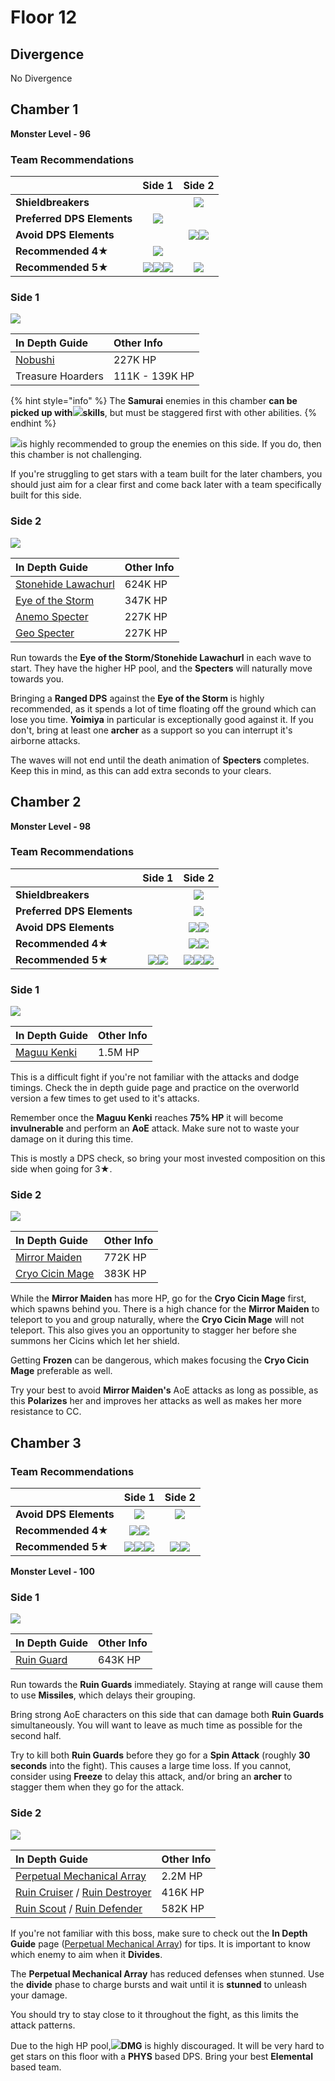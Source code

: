 # Floor 12

## Divergence

No Divergence

## Chamber 1

**Monster Level - 96**

### Team Recommendations

|  | Side 1 | Side 2 |
| :--- | :---: | :---: |
| **Shieldbreakers** |  | ![](../../.gitbook/assets/geo_small.png) |
| **Preferred DPS Elements** | ![](../../.gitbook/assets/physical_small.png) |  |
| **Avoid DPS Elements** |  | ![](../../.gitbook/assets/anemo_small.png)![](../../.gitbook/assets/geo_small.png) |
| **Recommended 4**★ | ![](../../.gitbook/assets/ui_avataricon_sucrose.png) |  |
| **Recommended 5**★ | ![](../../.gitbook/assets/ui_avataricon_lumine_anemo.png)![](../../.gitbook/assets/ui_avataricon_kazuha.png)![](../../.gitbook/assets/ui_avataricon_venti.png) | ![](../../.gitbook/assets/ui_avataricon_yoimiya.png) |

### Side 1

![](../../.gitbook/assets/12-1-1v21.png)

| **In Depth Guide** | Other Info |
| :--- | :--- |
| [Nobushi](../../monsters/untitled/nobushi.md) | 227K HP |
| Treasure Hoarders | 111K - 139K HP |

{% hint style="info" %}
The **Samurai** enemies in this chamber **can be picked up with**![](../../.gitbook/assets/anemo_small.png)**skills**, but must be staggered first with other abilities.
{% endhint %}

![](../../.gitbook/assets/anemo_small.png)is highly recommended to group the enemies on this side. If you do, then this chamber is not challenging.

If you're struggling to get stars with a team built for the later chambers, you should just aim for a clear first and come back later with a team specifically built for this side.

### Side 2

![](../../.gitbook/assets/12-1-2v21.png)

| **In Depth Guide** | Other Info |
| :--- | :--- |
| [Stonehide Lawachurl](../../monsters/hilichurls/stonehide-lawachurl.md) | 624K HP |
| [Eye of the Storm](../../monsters/animals/eye-of-the-storm.md) | 347K HP |
| [Anemo Specter](../../monsters/specters/anemo-specter.md) | 227K HP |
| [Geo Specter](../../monsters/specters/geo-specter.md) | 227K HP |

Run towards the **Eye of the Storm/Stonehide Lawachurl** in each wave to start. They have the higher HP pool, and the **Specters** will naturally move towards you.

Bringing a **Ranged DPS** against the **Eye of the Storm** is highly recommended, as it spends a lot of time floating off the ground which can lose you time. **Yoimiya** in particular is exceptionally good against it. If you don't, bring at least one **archer** as a support so you can interrupt it's airborne attacks.

The waves will not end until the death animation of **Specters** completes. Keep this in mind, as this can add extra seconds to your clears.

## Chamber 2

**Monster Level - 98**

### Team Recommendations

|  | Side 1 | Side 2 |
| :--- | :---: | :---: |
| **Shieldbreakers** |  | ![](../../.gitbook/assets/pyro_small.png) |
| **Preferred DPS Elements** |  | ![](../../.gitbook/assets/physical_small.png) |
| **Avoid DPS Elements** |  | ![](../../.gitbook/assets/hydro_small.png)![](../../.gitbook/assets/cryo_small.png) |
| **Recommended 4**★ |  | ![](../../.gitbook/assets/ui_avataricon_xiangling.png)![](../../.gitbook/assets/ui_avataricon_sucrose.png) |
| **Recommended 5**★ | ![](../../.gitbook/assets/ui_avataricon_hutao.png)![](../../.gitbook/assets/ui_avataricon_yoimiya.png) | ![](../../.gitbook/assets/ui_avataricon_jean.png)![](../../.gitbook/assets/ui_avataricon_venti.png)![](../../.gitbook/assets/ui_avataricon_zhongli.png) |

### Side 1

![](../../.gitbook/assets/maguu-kenki.png)

| **In Depth Guide** | Other Info |
| :--- | :--- |
| [Maguu Kenki](../../monsters/elites/maguu-kenki.md) | 1.5M HP |

This is a difficult fight if you're not familiar with the attacks and dodge timings. Check the in depth guide page and practice on the overworld version a few times to get used to it's attacks.

Remember once the **Maguu Kenki** reaches **75% HP** it will become **invulnerable** and perform an **AoE** attack. Make sure not to waste your damage on it during this time.

This is mostly a DPS check, so bring your most invested composition on this side when going for 3★.

### Side 2

![](../../.gitbook/assets/12-2-2v21.png)

| **In Depth Guide** | Other Info |
| :--- | :--- |
| [Mirror Maiden](../../monsters/fatui/mirror-maiden.md) | 772K HP |
| [Cryo Cicin Mage](../../monsters/fatui/cryo-cicin-mage.md) | 383K HP |

While the **Mirror Maiden** has more HP, go for the **Cryo Cicin Mage** first, which spawns behind you. There is a high chance for the **Mirror Maiden** to teleport to you and group naturally, where the **Cryo Cicin Mage** will not teleport. This also gives you an opportunity to stagger her before she summons her Cicins which let her shield.

Getting **Frozen** can be dangerous, which makes focusing the **Cryo Cicin Mage** preferable as well.

Try your best to avoid **Mirror Maiden's** AoE attacks as long as possible, as this **Polarizes** her and improves her attacks as well as makes her more resistance to CC.

## Chamber 3

### Team Recommendations

|  | Side 1 | Side 2 |
| :--- | :---: | :---: |
| **Avoid DPS Elements** | ![](../../.gitbook/assets/physical_small.png) | ![](../../.gitbook/assets/physical_small.png) |
| **Recommended 4**★ | ![](../../.gitbook/assets/ui_avataricon_xiangling.png)![](../../.gitbook/assets/ui_avataricon_beidou.png) |  |
| **Recommended 5**★ | ![](../../.gitbook/assets/ui_avataricon_ayaka.png)![](../../.gitbook/assets/ui_avataricon_tartaglia.png)![](../../.gitbook/assets/ui_avataricon_zhongli.png) | ![](../../.gitbook/assets/ui_avataricon_hutao.png)![](../../.gitbook/assets/ui_avataricon_yoimiya.png) |

**Monster Level - 100**

### Side 1

![](../../.gitbook/assets/12-3-1v21.jpg)

| **In Depth Guide** | Other Info |
| :--- | :--- |
| [Ruin Guard](../../monsters/ruin-constructs/ruin-guard.md) | 643K HP |

Run towards the **Ruin Guards** immediately. Staying at range will cause them to use **Missiles**, which delays their grouping.

Bring strong AoE characters on this side that can damage both **Ruin Guards** simultaneously. You will want to leave as much time as possible for the second half.

Try to kill both **Ruin Guards** before they go for a **Spin Attack** \(roughly **30 seconds** into the fight\). This causes a large time loss. If you cannot, consider using **Freeze** to delay this attack, and/or bring an **archer** to stagger them when they go for the attack.

### Side 2

![](../../.gitbook/assets/perpetual-mechanical-arrray.jpg)

| **In Depth Guide** | Other Info |
| :--- | :--- |
| [Perpetual Mechanical Array](../../monsters/elites/perpetual-mechanical-array.md) | 2.2M HP |
| [Ruin Cruiser](../../monsters/ruin-constructs/ruin-cruiser.md) / [Ruin Destroyer](../../monsters/ruin-constructs/ruin-destroyer.md) | 416K HP |
| [Ruin Scout](../../monsters/ruin-constructs/ruin-scout.md) / [Ruin Defender](../../monsters/ruin-constructs/ruin-defender.md) | 582K HP |

If you're not familiar with this boss, make sure to check out the **In Depth Guide** page \([Perpetual Mechanical Array](../../monsters/elites/perpetual-mechanical-array.md)\) for tips. It is important to know which enemy to aim when it **Divides**.

The **Perpetual Mechanical Array** has reduced defenses when stunned. Use the **divide** phase to charge bursts and wait until it is **stunned** to unleash your damage.

You should try to stay close to it throughout the fight, as this limits the attack patterns.

Due to the high HP pool,![](../../.gitbook/assets/physical_small.png)**DMG** is highly discouraged. It will be very hard to get stars on this floor with a **PHYS** based DPS. Bring your best **Elemental** based team.

